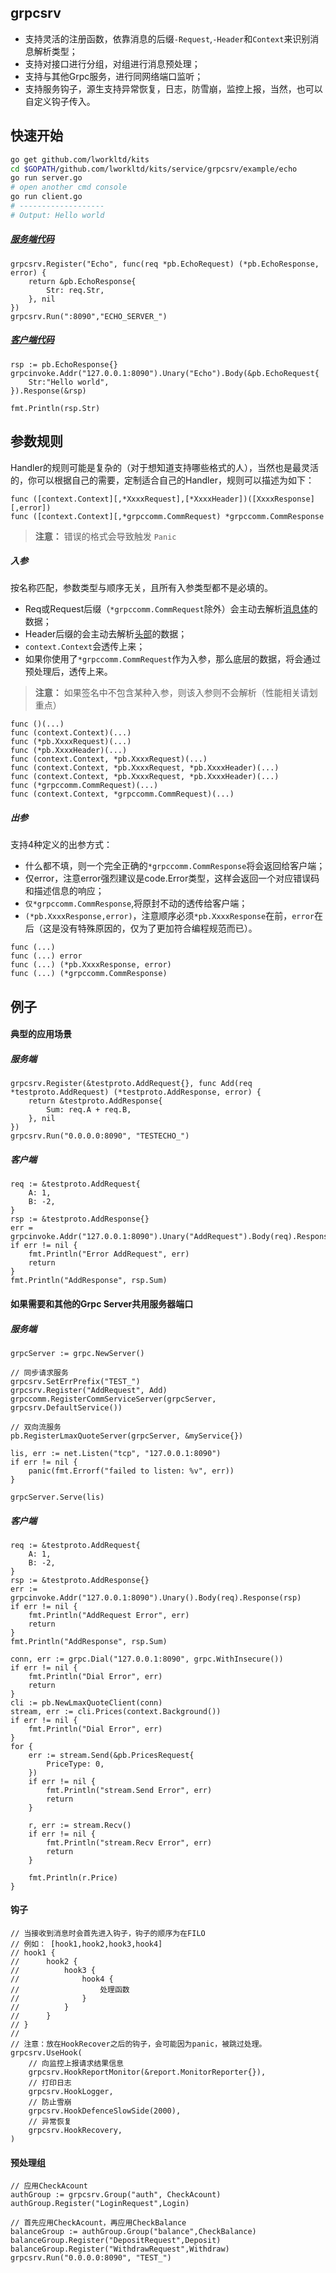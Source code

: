 grpcsrv
--------------------

- 支持灵活的注册函数，依靠消息的后缀`-Request`,`-Header`和`Context`来识别消息解析类型；
- 支持对接口进行分组，对组进行消息预处理；
- 支持与其他Grpc服务，进行同网络端口监听；
- 支持服务钩子，源生支持异常恢复，日志，防雪崩，监控上报，当然，也可以自定义钩子传入。


快速开始
-------
```bash
go get github.com/lworkltd/kits
cd $GOPATH/github.com/lworkltd/kits/service/grpcsrv/example/echo
go run server.go
# open another cmd console
go run client.go
# -------------------
# Output: Hello world
```
##### [服务端代码](example/echo/server.go)

```golang
grpcsrv.Register("Echo", func(req *pb.EchoRequest) (*pb.EchoResponse, error) {
    return &pb.EchoResponse{
        Str: req.Str,
    }, nil
})
grpcsrv.Run(":8090","ECHO_SERVER_")
```

##### [客户端代码](example/echo/client.go)
```golang
rsp := pb.EchoResponse{}
grpcinvoke.Addr("127.0.0.1:8090").Unary("Echo").Body(&pb.EchoRequest{
    Str:"Hello world",
}).Response(&rsp)

fmt.Println(rsp.Str)
```


参数规则
---
Handler的规则可能是复杂的（对于想知道支持哪些格式的人），当然也是最灵活的，你可以根据自己的需要，定制适合自己的Handler，规则可以描述为如下：
```
func ([context.Context][,*XxxxRequest],[*XxxxHeader])([XxxxResponse][,error])
func ([context.Context][,*grpccomm.CommRequest) *grpccomm.CommResponse
```

> **注意：** 错误的格式会导致触发 `Panic`

##### 入参
按名称匹配，参数类型与顺序无关，且所有入参类型都不是必填的。

- Req或Request后缀（`*grpccomm.CommRequest`除外）会主动去解析[消息体](grpccomm/grpc_comm.proto#61)的数据；
- Header后缀的会主动去解析[头部](grpccomm/grpc_comm.proto#60)的数据；
- `context.Context`会透传上来；
- 如果你使用了`*grpccomm.CommRequest`作为入参，那么底层的数据，将会通过预处理后，透传上来。

> **注意：** 如果签名中不包含某种入参，则该入参则不会解析（性能相关请划重点）

```golang
func ()(...)
func (context.Context)(...)
func (*pb.XxxxRequest)(...)
func (*pb.XxxxHeader)(...)
func (context.Context, *pb.XxxxRequest)(...)
func (context.Context, *pb.XxxxRequest, *pb.XxxxHeader)(...)
func (context.Context, *pb.XxxxRequest, *pb.XxxxHeader)(...)
func (*grpccomm.CommRequest)(...)
func (context.Context, *grpccomm.CommRequest)(...)
```
##### 出参
支持4种定义的出参方式：

- 什么都不填，则一个完全正确的`*grpccomm.CommResponse`将会返回给客户端；
- 仅error，注意error强烈建议是code.Error类型，这样会返回一个对应错误码和描述信息的响应；
- `仅*grpccomm.CommResponse`,将原封不动的透传给客户端；
- `(*pb.XxxxResponse,error)`，注意顺序必须`*pb.XxxxResponse`在前，`error`在后（这是没有特殊原因的，仅为了更加符合编程规范而已）。

```golang
func (...) 
func (...) error
func (...) (*pb.XxxxResponse, error) 
func (...) (*grpccomm.CommResponse)
```

例子
-----
#### 典型的应用场景

##### 服务端

```golang
grpcsrv.Register(&testproto.AddRequest{}, func Add(req *testproto.AddRequest) (*testproto.AddResponse, error) {
    return &testproto.AddResponse{
        Sum: req.A + req.B,
    }, nil
})
grpcsrv.Run("0.0.0.0:8090", "TESTECHO_")
```

##### 客户端

```golang
req := &testproto.AddRequest{
    A: 1,
    B: -2,
}
rsp := &testproto.AddResponse{}
err = grpcinvoke.Addr("127.0.0.1:8090").Unary("AddRequest").Body(req).Response(rsp)
if err != nil {
    fmt.Println("Error AddRequest", err)
    return
}
fmt.Println("AddResponse", rsp.Sum)
```

#### 如果需要和其他的Grpc Server共用服务器端口

##### 服务端

```golang
grpcServer := grpc.NewServer()

// 同步请求服务
grpcsrv.SetErrPrefix("TEST_")
grpcsrv.Register("AddRequest", Add)
grpccomm.RegisterCommServiceServer(grpcServer, grpcsrv.DefaultService())

// 双向流服务
pb.RegisterLmaxQuoteServer(grpcServer, &myService{})

lis, err := net.Listen("tcp", "127.0.0.1:8090")
if err != nil {
    panic(fmt.Errorf("failed to listen: %v", err))
}

grpcServer.Serve(lis)
```

##### 客户端

```golang
req := &testproto.AddRequest{
    A: 1,
    B: -2,
}
rsp := &testproto.AddResponse{}
err := grpcinvoke.Addr("127.0.0.1:8090").Unary().Body(req).Response(rsp)
if err != nil {
    fmt.Println("AddRequest Error", err)
    return
}
fmt.Println("AddResponse", rsp.Sum)

conn, err := grpc.Dial("127.0.0.1:8090", grpc.WithInsecure())
if err != nil {
    fmt.Println("Dial Error", err)
    return
}
cli := pb.NewLmaxQuoteClient(conn)
stream, err := cli.Prices(context.Background())
if err != nil {
    fmt.Println("Dial Error", err)
}
for {
    err := stream.Send(&pb.PricesRequest{
        PriceType: 0,
    })
    if err != nil {
        fmt.Println("stream.Send Error", err)
        return
    }

    r, err := stream.Recv()
    if err != nil {
        fmt.Println("stream.Recv Error", err)
        return
    }

    fmt.Println(r.Price)
}
```

#### 钩子

```golang
// 当接收到消息时会首先进入钩子，钩子的顺序为在FILO
// 例如： [hook1,hook2,hook3,hook4]
// hook1 {
//		hook2 {
//			hook3 {
//				hook4 {
//					处理函数
//				}
//			}
//	 	}
// }
//
// 注意：放在HookRecover之后的钩子，会可能因为panic，被跳过处理。
grpcsrv.UseHook(
    // 向监控上报请求结果信息
    grpcsrv.HookReportMonitor(&report.MonitorReporter{}),
    // 打印日志
    grpcsrv.HookLogger,
    // 防止雪崩
    grpcsrv.HookDefenceSlowSide(2000),
    // 异常恢复
    grpcsrv.HookRecovery,
)

```

#### 预处理组
```golang
// 应用CheckAcount
authGroup := grpcsrv.Group("auth", CheckAcount)
authGroup.Register("LoginRequest",Login)

// 首先应用CheckAcount，再应用CheckBalance
balanceGroup := authGroup.Group("balance",CheckBalance)
balanceGroup.Register("DepositRequest",Deposit)
balanceGroup.Register("WithdrawRequest",Withdraw)
grpcsrv.Run("0.0.0.0:8090", "TEST_")
```
